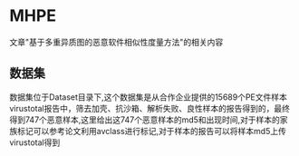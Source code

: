 # MHPE
文章"基于多重异质图的恶意软件相似性度量方法"的相关内容
## 数据集
数据集位于Dataset目录下,这个数据集是从合作企业提供的15689个PE文件样本virustotal报告中，筛去加壳、抗沙箱、解析失败、良性样本的报告得到的，最终得到747个恶意样本,这里给出这747个恶意样本的md5和出现时间,对于样本的家族标记可以参考论文利用avclass进行标记,对于样本的报告可以将样本md5上传virustotal得到
